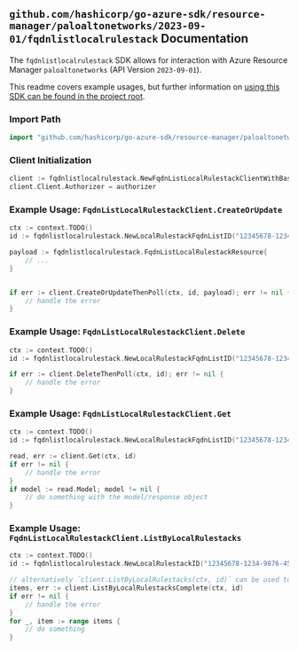 
## `github.com/hashicorp/go-azure-sdk/resource-manager/paloaltonetworks/2023-09-01/fqdnlistlocalrulestack` Documentation

The `fqdnlistlocalrulestack` SDK allows for interaction with Azure Resource Manager `paloaltonetworks` (API Version `2023-09-01`).

This readme covers example usages, but further information on [using this SDK can be found in the project root](https://github.com/hashicorp/go-azure-sdk/tree/main/docs).

### Import Path

```go
import "github.com/hashicorp/go-azure-sdk/resource-manager/paloaltonetworks/2023-09-01/fqdnlistlocalrulestack"
```


### Client Initialization

```go
client := fqdnlistlocalrulestack.NewFqdnListLocalRulestackClientWithBaseURI("https://management.azure.com")
client.Client.Authorizer = authorizer
```


### Example Usage: `FqdnListLocalRulestackClient.CreateOrUpdate`

```go
ctx := context.TODO()
id := fqdnlistlocalrulestack.NewLocalRulestackFqdnListID("12345678-1234-9876-4563-123456789012", "example-resource-group", "localRulestackValue", "fqdnListValue")

payload := fqdnlistlocalrulestack.FqdnListLocalRulestackResource{
	// ...
}


if err := client.CreateOrUpdateThenPoll(ctx, id, payload); err != nil {
	// handle the error
}
```


### Example Usage: `FqdnListLocalRulestackClient.Delete`

```go
ctx := context.TODO()
id := fqdnlistlocalrulestack.NewLocalRulestackFqdnListID("12345678-1234-9876-4563-123456789012", "example-resource-group", "localRulestackValue", "fqdnListValue")

if err := client.DeleteThenPoll(ctx, id); err != nil {
	// handle the error
}
```


### Example Usage: `FqdnListLocalRulestackClient.Get`

```go
ctx := context.TODO()
id := fqdnlistlocalrulestack.NewLocalRulestackFqdnListID("12345678-1234-9876-4563-123456789012", "example-resource-group", "localRulestackValue", "fqdnListValue")

read, err := client.Get(ctx, id)
if err != nil {
	// handle the error
}
if model := read.Model; model != nil {
	// do something with the model/response object
}
```


### Example Usage: `FqdnListLocalRulestackClient.ListByLocalRulestacks`

```go
ctx := context.TODO()
id := fqdnlistlocalrulestack.NewLocalRulestackID("12345678-1234-9876-4563-123456789012", "example-resource-group", "localRulestackValue")

// alternatively `client.ListByLocalRulestacks(ctx, id)` can be used to do batched pagination
items, err := client.ListByLocalRulestacksComplete(ctx, id)
if err != nil {
	// handle the error
}
for _, item := range items {
	// do something
}
```
